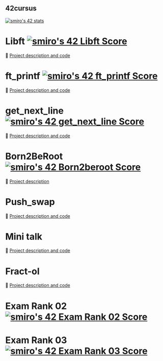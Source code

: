 ## 42cursus

[![smiro's 42 stats](https://badge42.vercel.app/api/v2/claqrnp2700980fmi0os1g6gy/stats?cursusId=21&coalitionId=204)](https://github.com/JaeSeoKim/badge42)

#  Libft [![smiro's 42 Libft Score](https://badge42.vercel.app/api/v2/claqrnp2700980fmi0os1g6gy/project/2854575)](https://github.com/JaeSeoKim/badge42)

  🔶 [Project description and code](https://github.com/sebamiro/libft42)
  
#  ft_printf [![smiro's 42 ft_printf Score](https://badge42.vercel.app/api/v2/claqrnp2700980fmi0os1g6gy/project/2864793)](https://github.com/JaeSeoKim/badge42)

  🔶 [Project description and code](https://github.com/sebamiro/printf42)
  
# get_next_line [![smiro's 42 get_next_line Score](https://badge42.vercel.app/api/v2/claqrnp2700980fmi0os1g6gy/project/2869125)](https://github.com/JaeSeoKim/badge42)

  🔶 [Project description and code](https://github.com/sebamiro/get_next_line42)
  
# Born2BeRoot [![smiro's 42 Born2beroot Score](https://badge42.vercel.app/api/v2/claqrnp2700980fmi0os1g6gy/project/2858402)](https://github.com/JaeSeoKim/badge42)

  🔶 [Project description](https://cdn.intra.42.fr/pdf/pdf/55588/es.subject.pdf)

# Push_swap

  🔶 [Project description and code](https://github.com/sebamiro/push_swap42)

# Mini talk

   🔶 [Project description and code](https://github.com/sebamiro/minitalk42)

# Fract-ol

  🔶 [Project description and code](https://github.com/sebamiro/fractol42)

# Exam Rank 02 [![smiro's 42 Exam Rank 02 Score](https://badge42.vercel.app/api/v2/claqrnp2700980fmi0os1g6gy/project/2858499)](https://github.com/JaeSeoKim/badge42)

# Exam Rank 03 [![smiro's 42 Exam Rank 03 Score](https://badge42.vercel.app/api/v2/claqrnp2700980fmi0os1g6gy/project/2879599)](https://github.com/JaeSeoKim/badge42)
